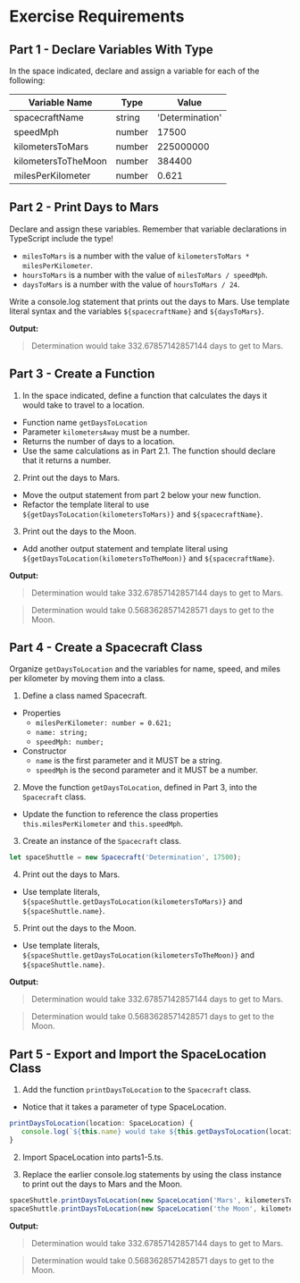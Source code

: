 # Exercise Requirements

## Part 1 - Declare Variables With Type

In the space indicated, declare and assign a variable for each of the following:

Variable Name|Type|Value
---|---|---
spacecraftName|string|'Determination'
speedMph|number|17500
kilometersToMars|number|225000000
kilometersToTheMoon|number|384400
milesPerKilometer|number|0.621

## Part 2 - Print Days to Mars

Declare and assign these variables. Remember that variable declarations in TypeScript include the type!
* `milesToMars` is a number with the value of `kilometersToMars * milesPerKilometer`.
* `hoursToMars` is a number with the value of `milesToMars / speedMph`.
* `daysToMars` is a number with the value of `hoursToMars / 24`.

Write a console.log statement that prints out the days to Mars. Use template literal syntax and the variables `${spacecraftName}` and `${daysToMars}`.

**Output:**
> Determination would take 332.67857142857144 days to get to Mars.

## Part 3 - Create a Function

1. In the space indicated, define a function that calculates the days it would take to travel to a location.
* Function name `getDaysToLocation`
* Parameter `kilometersAway` must be a number.
* Returns the number of days to a location.
* Use the same calculations as in Part 2.1.
The function should declare that it returns a number.

2. Print out the days to Mars.
* Move the output statement from part 2 below your new function.
* Refactor the template literal to use `${getDaysToLocation(kilometersToMars)}` and `${spacecraftName}`.

3. Print out the days to the Moon.
* Add another output statement and template literal using `${getDaysToLocation(kilometersToTheMoon)}` and `${spacecraftName}`.

**Output:**
> Determination would take 332.67857142857144 days to get to Mars.

> Determination would take 0.5683628571428571 days to get to the Moon.

## Part 4 - Create a Spacecraft Class

Organize `getDaysToLocation` and the variables for name, speed, and miles per kilometer by moving them into a class.

1. Define a class named Spacecraft.
* Properties
  * `milesPerKilometer: number = 0.621;`
  * `name: string;`
  * `speedMph: number;`
* Constructor
  * `name` is the first parameter and it MUST be a string.
  * `speedMph` is the second parameter and it MUST be a number.

2. Move the function `getDaysToLocation`, defined in Part 3, into the `Spacecraft` class.
* Update the function to reference the class properties `this.milesPerKilometer` and `this.speedMph`.

3. Create an instance of the `Spacecraft` class.
```javascript
let spaceShuttle = new Spacecraft('Determination', 17500);
```

4. Print out the days to Mars.
* Use template literals, `${spaceShuttle.getDaysToLocation(kilometersToMars)}` and `${spaceShuttle.name}`.

5. Print out the days to the Moon.
* Use template literals, `${spaceShuttle.getDaysToLocation(kilometersToTheMoon)}` and `${spaceShuttle.name}`.

**Output:**
> Determination would take 332.67857142857144 days to get to Mars.

> Determination would take 0.5683628571428571 days to get to the Moon.

## Part 5 - Export and Import the SpaceLocation Class

1. Add the function `printDaysToLocation` to the `Spacecraft` class.
* Notice that it takes a parameter of type SpaceLocation.

```javascript
printDaysToLocation(location: SpaceLocation) {
   console.log(`${this.name} would take ${this.getDaysToLocation(location.kilometersAway)} days to get to ${location.name}.`);
}
```

2. Import SpaceLocation into parts1-5.ts.

3. Replace the earlier console.log statements by using the class instance to print out the days to Mars and the Moon.

```javascript
spaceShuttle.printDaysToLocation(new SpaceLocation('Mars', kilometersToMars));
spaceShuttle.printDaysToLocation(new SpaceLocation('the Moon', kilometersToTheMoon));
```

**Output:**
> Determination would take 332.67857142857144 days to get to Mars.

> Determination would take 0.5683628571428571 days to get to the Moon.

